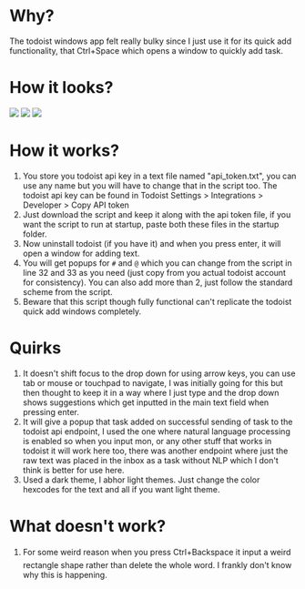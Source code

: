 # Why?
The todoist windows app felt really bulky since I just use it for its quick add functionality, that Ctrl+Space which opens a window to quickly add task.

# How it looks?
![](https://i.imgur.com/VEGaYfI.png)
![](https://i.imgur.com/jaZCqGl.png)
![](https://i.imgur.com/5YoNbtg.png)

# How it works?
1. You store you todoist api key in a text file named "api_token.txt", you can use any name but you will have to change that in the script too. The todoist api key can be found in Todoist Settings > Integrations > Developer > Copy API token
2. Just download the script and keep it along with the api token file, if you want the script to run at startup, paste both these files in the startup folder.
3. Now uninstall todoist (if you have it) and when you press enter, it will open a window for adding text.
4. You will get popups for `#` and `@` which you can change from the script in line 32 and 33 as you need (just copy from you actual todoist account for consistency). You can also add more than 2, just follow the standard scheme from the script.
5. Beware that this script though fully functional can't replicate the todoist quick add windows completely.

# Quirks
1. It doesn't shift focus to the drop down for using arrow keys, you can use tab or mouse or touchpad to navigate, I was initially going for this but then thought to keep it in a way where I just type and the drop down shows suggestions which get inputted in the main text field when pressing enter.
2. It will give a popup that task added on successful sending of task to the todoist api endpoint, I used the one where natural language processing is enabled so when you input mon, or any other stuff that works in todoist it will work here too, there was another endpoint where just the raw text was placed in the inbox as a task without NLP which I don't think is better for use here.
3. Used a dark theme, I abhor light themes. Just change the color hexcodes for the text and all if you want light theme.

# What doesn't work?
1. For some weird reason when you press Ctrl+Backspace it input a weird rectangle shape rather than delete the whole word. I frankly don't know why this is happening.
